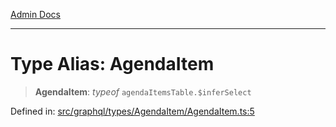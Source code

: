 [Admin Docs](/)

***

# Type Alias: AgendaItem

> **AgendaItem**: *typeof* `agendaItemsTable.$inferSelect`

Defined in: [src/graphql/types/AgendaItem/AgendaItem.ts:5](https://github.com/NishantSinghhhhh/talawa-api/blob/d7e8fb10f99b66342acb17768b9755553b21ad54/src/graphql/types/AgendaItem/AgendaItem.ts#L5)
